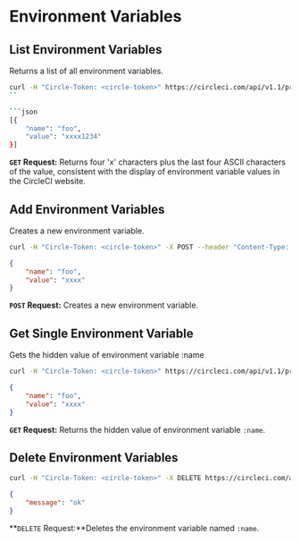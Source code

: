 # Environment Variables

## List Environment Variables

Returns a list of all environment variables.

```sh
curl -H "Circle-Token: <circle-token>" https://circleci.com/api/v1.1/project/:vcs-type/:username/:project/envvar
``

```json
[{
	"name": "foo",
	"value": "xxxx1234"
}]
```

**`GET` Request:** Returns four 'x' characters plus the last four ASCII characters of the value, consistent with the display of environment variable values in the CircleCI website.

## Add Environment Variables

Creates a new environment variable.

```sh
curl -H "Circle-Token: <circle-token>" -X POST --header "Content-Type: application/json" -d '{"name":"foo", "value":"bar"}' https://circleci.com/api/v1.1/project/:vcs-type/:username/:project/envvar
```

```json
{
	"name": "foo",
	"value": "xxxx"
}
```

**`POST` Request:** Creates a new environment variable.

## Get Single Environment Variable
Gets the hidden value of environment variable :name

```sh
curl -H "Circle-Token: <circle-token>" https://circleci.com/api/v1.1/project/:vcs-type/:username/:project/envvar/:name
```

```json
{
	"name": "foo",
	"value": "xxxx"
}
```

**`GET` Request:** Returns the hidden value  of environment variable `:name`.

## Delete Environment Variables

```sh
curl -H "Circle-Token: <circle-token>" -X DELETE https://circleci.com/api/v1.1/project/:vcs-type/:username/:project/envvar/:name
```

```json
{
	"message": "ok"
}
```

**`DELETE` Request:**Deletes the environment variable named `:name`.
